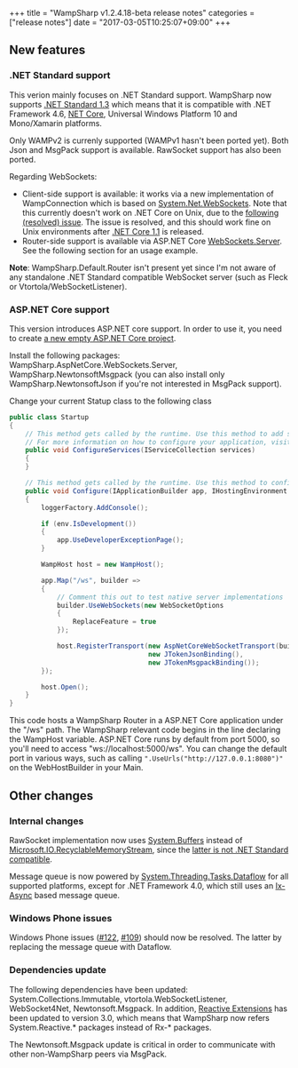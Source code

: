 +++
title = "WampSharp v1.2.4.18-beta release notes"
categories = ["release notes"]
date = "2017-03-05T10:25:07+09:00"
+++

## New features

### .NET Standard support

This verion mainly focuses on .NET Standard support. WampSharp now supports [.NET Standard 1.3](https://github.com/dotnet/corefx/blob/v1.0.0/Documentation/architecture/net-platform-standard.md) which means that it is compatible with .NET Framework 4.6, [NET Core](http://dot.net), Universal Windows Platform 10 and Mono/Xamarin platforms.

Only WAMPv2 is currenly supported (WAMPv1 hasn't been ported yet). Both Json and MsgPack support is available. RawSocket support has also been ported.

Regarding WebSockets: 
* Client-side support is available: it works via a new implementation of WampConnection which is based on [System.Net.WebSockets](https://www.nuget.org/packages/system.net.websockets/). Note that this currently doesn't work on .NET Core on Unix, due to the [following (resolved) issue](https://github.com/dotnet/corefx/issues/2486). The issue is resolved, and this should work fine on Unix environments after [.NET Core 1.1](https://github.com/dotnet/core/blob/master/roadmap.md) is released.
* Router-side support is available via ASP.NET Core [WebSockets.Server](https://www.nuget.org/packages/Microsoft.AspNetCore.WebSockets.Server/). See the following section for an usage example.

**Note**: WampSharp.Default.Router isn't present yet since I'm not aware of any standalone .NET Standard compatible WebSocket server (such as Fleck or Vtortola/WebSocketListener).

### ASP.NET Core support

This version introduces ASP.NET core support. In order to use it, you need to create [a new empty ASP.NET Core project](https://docs.asp.net/en/latest/getting-started.html).

Install the following packages: WampSharp.AspNetCore.WebSockets.Server, WampSharp.NewtonsoftMsgpack (you can also install only WampSharp.NewtonsoftJson if you're not interested in MsgPack support).

Change your current Statup class to the following class

```csharp
public class Startup
{
    // This method gets called by the runtime. Use this method to add services to the container.
    // For more information on how to configure your application, visit http://go.microsoft.com/fwlink/?LinkID=398940
    public void ConfigureServices(IServiceCollection services)
    {
    }

    // This method gets called by the runtime. Use this method to configure the HTTP request pipeline.
    public void Configure(IApplicationBuilder app, IHostingEnvironment env, ILoggerFactory loggerFactory)
    {
        loggerFactory.AddConsole();

        if (env.IsDevelopment())
        {
            app.UseDeveloperExceptionPage();
        }

        WampHost host = new WampHost();

        app.Map("/ws", builder =>
        {
            // Comment this out to test native server implementations
            builder.UseWebSockets(new WebSocketOptions
            {
                ReplaceFeature = true
            });

            host.RegisterTransport(new AspNetCoreWebSocketTransport(builder),
                                   new JTokenJsonBinding(),
                                   new JTokenMsgpackBinding());
        });

        host.Open();
    }
}
```

This code hosts a WampSharp Router in a ASP.NET Core application under the "/ws" path. The WampSharp relevant code begins in the line declaring the WampHost variable. ASP.NET Core runs by default from port 5000, so you'll need to access "ws://localhost:5000/ws". You can change the default port in various ways, such as calling `".UseUrls("http://127.0.0.1:8080")"` on the WebHostBuilder in your Main.

## Other changes

### Internal changes

RawSocket implementation now uses [System.Buffers](https://www.nuget.org/packages/System.Buffers/) instead of [Microsoft.IO.RecyclableMemoryStream](https://www.nuget.org/packages/Microsoft.IO.RecyclableMemoryStream/), since the [latter is not .NET Standard compatible](https://github.com/Microsoft/Microsoft.IO.RecyclableMemoryStream/issues/11).

Message queue is now powered by [System.Threading.Tasks.Dataflow](https://www.nuget.org/packages/System.Threading.Tasks.Dataflow) for all supported platforms, except for .NET Framework 4.0, which still uses an [Ix-Async](https://www.nuget.org/packages/Ix-Async) based message queue.

### Windows Phone issues

Windows Phone issues ([#122](https://github.com/Code-Sharp/WampSharp/issues/122), [#109](https://github.com/Code-Sharp/WampSharp/issues/109)) should now be resolved. The latter by replacing the message queue with Dataflow.

### Dependencies update

The following dependencies have been updated: System.Collections.Immutable, vtortola.WebSocketListener, WebSocket4Net, Newtonsoft.Msgpack. In addition, [Reactive Extensions](https://github.com/Reactive-Extensions/Rx.NET) has been updated to version 3.0, which means that WampSharp now refers System.Reactive.* packages instead of Rx-* packages.

The Newtonsoft.Msgpack update is critical in order to communicate with other non-WampSharp peers via MsgPack.
